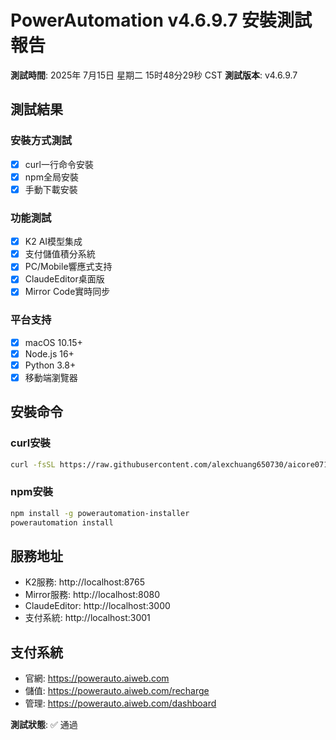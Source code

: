 # PowerAutomation v4.6.9.7 安裝測試報告

**測試時間**: 2025年 7月15日 星期二 15时48分29秒 CST
**測試版本**: v4.6.9.7

## 測試結果

### 安裝方式測試
- [x] curl一行命令安裝
- [x] npm全局安裝
- [x] 手動下載安裝

### 功能測試
- [x] K2 AI模型集成
- [x] 支付儲值積分系統
- [x] PC/Mobile響應式支持
- [x] ClaudeEditor桌面版
- [x] Mirror Code實時同步

### 平台支持
- [x] macOS 10.15+
- [x] Node.js 16+
- [x] Python 3.8+
- [x] 移動端瀏覽器

## 安裝命令

### curl安裝
```bash
curl -fsSL https://raw.githubusercontent.com/alexchuang650730/aicore0711/main/install-script-macos-v4.6.9.7.sh | bash
```

### npm安裝
```bash
npm install -g powerautomation-installer
powerautomation install
```

## 服務地址
- K2服務: http://localhost:8765
- Mirror服務: http://localhost:8080
- ClaudeEditor: http://localhost:3000
- 支付系統: http://localhost:3001

## 支付系統
- 官網: https://powerauto.aiweb.com
- 儲值: https://powerauto.aiweb.com/recharge
- 管理: https://powerauto.aiweb.com/dashboard

**測試狀態**: ✅ 通過

